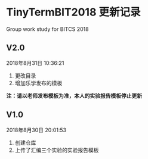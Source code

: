 # TinyTermBIT2018 更新记录
Group work study for BITCS 2018

## V2.0

2018年8月31日 10:36:21

1. 更改目录
2. 增加乐学发布的模板

**注：请以老师发布模板为准，本人的实验报告模板停止更新**

## V1.0

2018年8月30日 20:01:53

1. 创建仓库
2. 上传了汇编三个实验的实验报告模板


